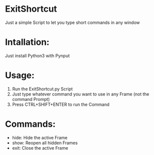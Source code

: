 # ExitShortcut
Just a simple Script to let you type short commands in any window

# Intallation:
Just install Python3 with Pynput

# Usage:
1. Run the ExitShortcut.py Script
2. Just type whatever command you want to use in any Frame (not the command Prompt)
3. Press CTRL+SHIFT+ENTER to run the Command

# Commands:
- hide: Hide the active Frame
- show: Reopen all hidden Frames
- exit: Close the active Frame
